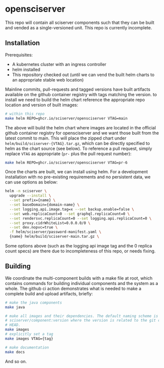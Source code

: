 # opensciserver

This repo will contain all sciserver components such that they can be built and
vended as a single-versioned unit. This repo is currently incomplete.

## Installation

Prerequisites:
* A kubernetes cluster with an ingress controller
* helm installed
* This repository checked out (until we can vend the built helm charts to an
  appropriate stable web location)

Mainline commits, pull-requests and tagged versions have built artifacts
available on the github container registry with tags matching the version. to
install we need to build the helm chart reference the appropriate repo location
and version of built images:

```sh
# within this repo
make helm REPO=ghcr.io/sciserver/opensciserver VTAG=main
```

The above will build the helm chart where images are located in the official
github container registry for opensciserver and we want those built from the
latest commit to main. This will place the zipped chart under
`helm/build/sciserver-{VTAG}.tar.gz`, which can be directly specified to helm as
the chart source (see below). To reference a pull request, simply replace `VTAG`
as appropriate (`pr-` plus the pull request number):

```sh
make helm REPO=ghcr.io/sciserver/opensciserver VTAG=pr-6
```

Once the charts are built, we can install using helm. For a development
installation with no pre-existing requirements and no persistent data, we can
use options as below:

```sh
helm -n sciserver \
  upgrade --install \
  --set prefix={name} \
  --set baseDomain={domain-name} \
  --set logging.api.image.tag=x --set backup.enable=false \
  --set web.replicaCount=0 --set graphql.replicaCount=0 \
  --set rendersvc.replicaCount=0 --set logging.api.replicaCount=0 \
  --set proxy.cidrWhiteList=0.0.0.0/0 \
  --set dev.nopvc=true \
  -f helm/sciserver/password-manifest.yaml \
  {name} helm/build/sciserver-main.tar.gz \
```

Some options above (such as the logging api image tag and the 0 replica count
specs) are there due to incompleteness of this repo, or needs fixing.

## Building

We coordinate the multi-component builds with a make file at root, which
contains commands for building individual components and the system as a whole.
The github ci action demonstrates what is needed to make a complete build and
upload artifacts, briefly:

```sh
# make the java components
make java

# make all images and their dependencies. The default naming scheme is
# sciserver/component:version where the version is related to the git commit at
# HEAD.
make images
# explicitly set a tag
make images VTAG={tag}

# make documentation
make docs
```

And so on.

